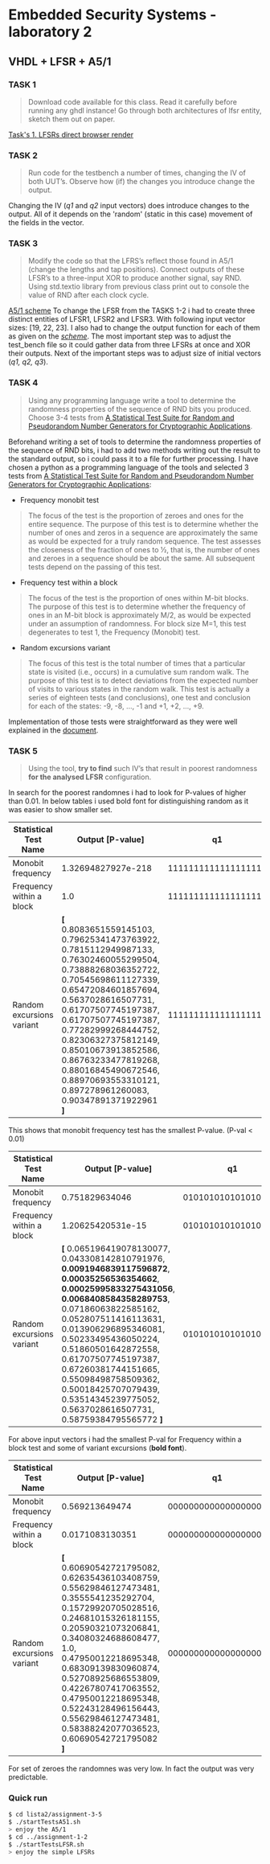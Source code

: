 # Embedded Security Systems - laboratory 2

## VHDL + LFSR + A5/1
 
### TASK 1

>Download code available for this class. Read it carefully before running any ghdl instance! Go through both architectures of lfsr entity, sketch them out on paper.

[Task's 1. LFSRs direct browser render](https://render.githubusercontent.com/view/pdf?commit=238ae31fd982d6329c7b560481ddcf2849ead335&enc_url=68747470733a2f2f7261772e67697468756275736572636f6e74656e742e636f6d2f6472757a7a742f696d67732f323338616533316664393832643633323963376235363034383164646366323834396561643333352f4c465352732e706466&nwo=druzzt%2Fimgs&path=LFSRs.pdf&repository_id=124795703&repository_type=Repository#972fb936-3e18-44cc-ade7-8c387c8b82c1)

### TASK 2

>Run code for the testbench a number of times, changing the IV of both UUT’s. Observe how (if) the changes you introduce change the output.

Changing the IV (*q1* and *q2* input vectors) does introduce changes to the output. All of it depends on the 'random' (static in this case) movement of the fields in the vector.

### TASK 3

>Modify the code so that the LFRS’s reflect those found in A5/1 (change the lengths and tap positions). Connect outputs of these LFSR’s to a three-input XOR to produce another signal, say RND. Using std.textio library from previous class print out to console the value of RND after each clock cycle.

[A5/1 scheme](https://upload.wikimedia.org/wikipedia/commons/thumb/5/5e/A5-1_GSM_cipher.svg/800px-A5-1_GSM_cipher.svg.png)
To change the LFSR from the TASKS 1-2 i had to create three distinct entities of LFSR1, LFSR2 and LFSR3. With following input vector sizes: [19, 22, 23]. I also had to change the output function for each of them as given on the [*scheme*](https://upload.wikimedia.org/wikipedia/commons/thumb/5/5e/A5-1_GSM_cipher.svg/800px-A5-1_GSM_cipher.svg.png). The most important step was to adjust the test_bench file so it could gather data from three LFSRs at once and XOR their outputs. Next of the important steps was to adjust size of initial vectors (*q1, q2, q3*).

### TASK 4

>Using any programming language write a tool to determine the randomness properties of the sequence of RND bits you produced. Choose 3-4 tests from [A Statistical Test Suite for Random and Pseudorandom Number Generators for Cryptographic Applications](https://nvlpubs.nist.gov/nistpubs/legacy/sp/nistspecialpublication800-22r1a.pdf).

Beforehand writing a set of tools to determine the randomness properties of the sequence of RND bits, i had to add two methods writing out the result to the standard output, so i could pass it to a file for further processing. 
I have chosen a python as a programming language of the tools and selected 3 tests from [A Statistical Test Suite for Random and Pseudorandom Number Generators for Cryptographic Applications](https://nvlpubs.nist.gov/nistpubs/legacy/sp/nistspecialpublication800-22r1a.pdf):
- Frequency monobit test
>The focus of the test is the proportion of zeroes and ones for the entire sequence. The purpose of this test is to determine whether the number of ones and zeros in a sequence are approximately the same as would be expected for a truly random sequence. The test assesses the closeness of the fraction of ones to 1⁄2, that is, the number of ones and zeroes in a sequence should be about the same. All subsequent tests depend on the passing of this test.
- Frequency test within a block
>The focus of the test is the proportion of ones within M-bit blocks. The purpose of this test is to determine whether the frequency of ones in an M-bit block is approximately M/2, as would be expected under an assumption of randomness. For block size M=1, this test degenerates to test 1, the Frequency (Monobit) test.
- Random excursions variant
>The focus of this test is the total number of times that a particular state is visited (i.e., occurs) in a cumulative sum random walk. The purpose of this test is to detect deviations from the expected number of visits to various states in the random walk. This test is actually a series of eighteen tests (and conclusions), one test and conclusion for each of the states: -9, -8, ..., -1 and +1, +2, ..., +9.

Implementation of those tests were straightforward as they were well explained in the [document](https://nvlpubs.nist.gov/nistpubs/legacy/sp/nistspecialpublication800-22r1a.pdf).

### TASK 5

>Using the tool, **try to find** such IV’s that result in poorest randomness **for the analysed LFSR** configuration.

In search for the poorest randomnes i had to look for P-values of higher than 0.01. In below tables i used bold font for distinguishing random as it was easier to show smaller set.

| Statistical Test Name | Output [P-value] | q1 | q2 | q3
| ------ | ------ | -------- | ----------| ------|
| Monobit frequency | 1.32694827927e-218 | 1111111111111111111 | 1111111111111111111111 | 11111111111111111111111
| Frequency within a block | 1.0 |1111111111111111111 | 1111111111111111111111 | 11111111111111111111111
| Random excursions variant | **[** 0.8083651559145103, 0.79625341473763922, 0.7815112949987133, 0.76302460055299504, 0.73888268036352722, 0.70545698611127339, 0.65472084601857694, 0.5637028616507731, 0.61707507745197387, 0.61707507745197387, 0.77282999268444752, 0.82306327375812149, 0.85010673913852586, 0.86763233477819268, 0.88016845490672546, 0.88970693553310121, 0.897278961260083, 0.90347891371922961 **]** |1111111111111111111 | 1111111111111111111111 | 11111111111111111111111

This shows that monobit frequency test has the smallest P-value. (P-val < 0.01)

| Statistical Test Name | Output [P-value] | q1 | q2 | q3
| ------ | ------ | -------- | ----------| ------|
| Monobit frequency | 0.751829634046 | 0101010101010101011 | 0101010101010101010101 | 01010101010101010101010
| Frequency within a block | 1.20625420531e-15 |0101010101010101011 | 0101010101010101010101 | 01010101010101010101010
| Random excursions variant | **[** 0.065196419078130077, 0.043308142810791976, **0.0091946839117596872**, **0.00035256536354662**, **0.00025995833275431056**, **0.0068408584358289753**, 0.07186063822585162, 0.052807511416113631, 0.013906296895346081, 0.50233495436050224, 0.51860501642872558, 0.61707507745197387, 0.67260381744151665, 0.55098498758509362, 0.50018425707079439, 0.53514345239775052, 0.5637028616507731, 0.58759384795565772 **]** |0101010101010101011 | 0101010101010101010101 | 01010101010101010101010

For above input vectors i had the smallest P-val for Frequency within a block test and some of variant excursions (**bold font**).

| Statistical Test Name | Output [P-value] | q1 | q2 | q3
| ------ | ------ | -------- | ----------| ------|
| Monobit frequency | 0.569213649474 | 0000000000000000000 | 0000000000000000000000 | 00000000000000000000000
| Frequency within a block | 0.0171083130351 |0000000000000000000 | 0000000000000000000000 | 00000000000000000000000
| Random excursions variant | **[** 0.60690542721795082, 0.62635436103408759, 0.55629846127473481, 0.3555541235292704, 0.15729920705028516, 0.24681015326181155, 0.20590321073206841, 0.34080324688608477, 1.0, 0.47950012218695348, 0.68309139830960874, 0.52708925686553809, 0.42267807417063552, 0.47950012218695348, 0.52243128496156443, 0.55629846127473481, 0.58388242077036523, 0.60690542721795082 **]** |0000000000000000000 | 0000000000000000000000 | 00000000000000000000000

For set of zeroes the randomnes was very low. In fact the output was very predictable.


### Quick run

```sh
$ cd lista2/assignment-3-5
$ ./startTestsA51.sh
> enjoy the A5/1
$ cd ../assignment-1-2
$ ./startTestsLFSR.sh
> enjoy the simple LFSRs
```

